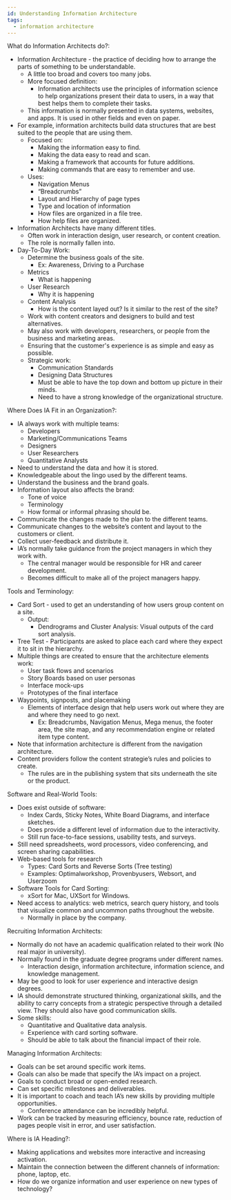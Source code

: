 ```yaml
---
id: Understanding Information Architecture
tags:
  - information architecture
---
```


What do Information Architects do?:

* Information Architecture \- the practice of deciding how to arrange the parts of something to be understandable.   
  * A little too broad and covers too many jobs.  
  * More focused definition:  
    * Information architects use the principles of information science to help organizations present their data to users, in a way that best helps them to complete their tasks.   
  * This information is normally presented in data systems, websites, and apps. It is used in other fields and even on paper.    
* For example, information architects build data structures that are best suited to the people that are using them.   
  * Focused on:  
    * Making the information easy to find.  
    * Making the data easy to read and scan.  
    * Making a framework that accounts for future additions.  
    * Making commands that are easy to remember and use.   
  * Uses:  
    * Navigation Menus  
    * “Breadcrumbs”  
    * Layout and Hierarchy of page types  
    * Type and location of information  
    * How files are organized in a file tree.  
    * How help files are organized.   
* Information Architects have many different titles.   
  * Often work in interaction design, user research, or content creation.  
  * The role is normally fallen into.   
* Day-To-Day Work:  
  * Determine the business goals of the site.   
    * Ex: Awareness, Driving to a Purchase  
  * Metrics  
    * What is happening  
  * User Research  
    * Why it is happening  
  * Content Analysis  
    * How is the content layed out? Is it similar to the rest of the site?  
  * Work with content creators and designers to build and test alternatives.  
  * May also work with developers, researchers, or people from the business and marketing areas.   
  * Ensuring that the customer's experience is as simple and easy as possible.  
  * Strategic work:  
    * Communication Standards  
    * Designing Data Structures  
    * Must be able to have the top down and bottom up picture in their minds.   
    * Need to have a strong knowledge of the organizational structure. 

Where Does IA Fit in an Organization?:

* IA always work with multiple teams:  
  * Developers  
  * Marketing/Communications Teams  
  * Designers  
  * User Researchers  
  * Quantitative Analysts  
* Need to understand the data and how it is stored.  
* Knowledgeable about the lingo used by the different teams.  
* Understand the business and the brand goals.  
* Information layout also affects the brand:  
  * Tone of voice  
  * Terminology  
  * How formal or informal phrasing should be.  
* Communicate the changes made to the plan to the different teams.   
* Communicate changes to the website’s content and layout to the customers or client.   
* Collect user-feedback and distribute it.  
* IA’s normally take guidance from the project managers in which they work with.   
  * The central manager would be responsible for HR and career development.   
  * Becomes difficult to make all of the project managers happy. 

Tools and Terminology:

* Card Sort \- used to get an understanding of how users group content on a site.  
  * Output:  
    * Dendrograms and Cluster Analysis: Visual outputs of the card sort analysis.   
* Tree Test \- Participants are asked to place each card where they expect it to sit in the hierarchy.  
* Multiple things are created to ensure that the architecture elements work:  
  * User task flows and scenarios  
  * Story Boards based on user personas  
  * Interface mock-ups  
  * Prototypes of the final interface  
* Waypoints, signposts, and placemaking  
  * Elements of interface design that help users work out where they are and where they need to go next.   
    * Ex: Breadcrumbs, Navigation Menus, Mega menus, the footer area, the site map, and any recommendation engine or related item type content.   
* Note that information architecture is different from the navigation architecture.  
* Content providers follow the content strategie’s rules and policies to create.   
  * The rules are in the publishing system that sits underneath the site or the product. 

Software and Real-World Tools:

* Does exist outside of software:  
  * Index Cards, Sticky Notes, White Board Diagrams, and interface sketches.  
  * Does provide a different level of information due to the interactivity.  
  * Still run face-to-face sessions, usability tests, and surveys.  
* Still need spreadsheets, word processors, video conferencing, and screen sharing capabilities.   
* Web-based tools for research  
  * Types: Card Sorts and Reverse Sorts (Tree testing)  
  * Examples: Optimalworkshop, Provenbyusers, Websort, and Userzoom  
* Software Tools for Card Sorting:  
  * xSort for Mac, UXSort for Windows.   
* Need access to analytics: web metrics, search query history, and tools that visualize common and uncommon paths throughout the website.   
  * Normally in place by the company.

Recruiting Information Architects:

* Normally do not have an academic qualification related to their work (No real major in university).  
* Normally found in the graduate degree programs under different names.   
  * Interaction design, information architecture, information science, and knowledge management.  
* May be good to look for user experience and interactive design degrees.   
* IA should demonstrate structured thinking, organizational skills, and the ability to carry concepts from a strategic perspective through a detailed view. They should also have good communication skills.   
* Some skills:  
  * Quantitative and Qualitative data analysis.  
  * Experience with card sorting software.  
  * Should be able to talk about the financial impact of their role. 

Managing Information Architects:

* Goals can be set around specific work items.   
* Goals can also be made that specify the IA’s impact on a project.   
* Goals to conduct broad or open-ended research.   
* Can set specific milestones and deliverables.   
* It is important to coach and teach IA’s new skills by providing multiple opportunities.   
  * Conference attendance can be incredibly helpful.   
* Work can be tracked by measuring efficiency, bounce rate, reduction of pages people visit in error, and user satisfaction.

Where is IA Heading?:

* Making applications and websites more interactive and increasing activation.  
* Maintain the connection between the different channels of information: phone, laptop, etc.  
* How do we organize information and user experience on new types of technology?  

